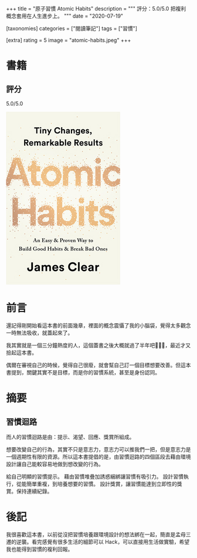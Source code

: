 +++
title = "原子習慣 Atomic Habits"
description = """
評分：5.0/5.0
把複利概念套用在人生進步上。
"""
date = "2020-07-19"

[taxonomies]
categories = ["閱讀筆記"]
tags = ["習慣"]

[extra]
rating = 5
image = "atomic-habits.jpeg"
+++

# 書籍
## 評分
5.0/5.0

[![](atomic-habits.jpeg)](https://www.goodreads.com/book/show/40121378-atomic-habits)

# 前言
還記得剛開始看這本書的前面幾章，裡面的概念震懾了我的小腦袋，覺得太多觀念一時無法吸收，就蓋起來了。

我其實就是一個三分鐘熱度的人，這個蓋書之後大概就過了半年吧🤣🤣🙈，最近才又撿起這本書。

偶爾在審視自己的時候，覺得自己很廢，就會幫自己訂一個目標想要改善。但這本書提到，關鍵其實不是目標，而是你的習慣系統，甚至是身份認同。

# 摘要
## 習慣迴路
而人的習慣迴路是由：提示、渴望、回應、獎賞所組成。

想要改變自己的行為，其實不只是意志力，意志力可以推我們一把，但是意志力是一個週期性有限的資源。所以這本書提倡的是，由習慣迴路的四個區段去藉由環境設計讓自己能較容易地做到想改變的行為。

給自己明顯的習慣提示。
藉由習慣堆疊加誘惑綑綁讓習慣有吸引力。
設計習慣執行，從能簡單重複，到培養想要的習慣。
設計獎賞，讓習慣能達到立即性的獎賞。保持連續紀錄。

# 後記
我很喜歡這本書，以前從沒把習慣培養跟環境設計的想法綁在一起，簡直是孟母三遷的逆襲。看完感覺有很多生活的細節可以 Hack，可以直接用生活做實驗，希望我也能得到習慣的複利回報。
